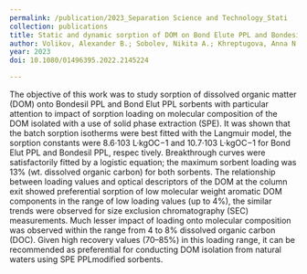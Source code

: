 ```yaml
---
permalink: /publication/2023_Separation Science and Technology_Stati
collection: publications
title: Static and dynamic sorption of DOM on Bond Elute PPL and Bondesil PPL sorbents- physical-chemical characteristics
author: Volikov, Alexander B.; Sobolev, Nikita A.; Khreptugova, Anna N.; Perminova, Irina V.
year: 2023
doi: 10.1080/01496395.2022.2145224

---
```


The objective of this work was to study sorption of dissolved organic matter (DOM) onto Bondesil PPL and Bond Elut PPL sorbents with particular attention to impact of sorption loading on molecular composition of the DOM isolated with a use of solid phase extraction (SPE). It was shown that the batch sorption isotherms were best fitted with the Langmuir model, the sorption constants were 8.6·103 L·kgOC−1 and 10.7·103 L·kgOC−1 for Bond Elut PPL and Bondesil PPL, respec­ tively. Breakthrough curves were satisfactorily fitted by a logistic equation; the maximum sorbent loading was 13\% (wt. dissolved organic carbon) for both sorbents. The relationship between loading values and optical descriptors of the DOM at the column exit showed preferential sorption of low molecular weight aromatic DOM components in the range of low loading values (up to 4\%), the similar trends were observed for size exclusion chromatography (SEC) measurements. Much lesser impact of loading onto molecular composition was observed within the range from 4 to 8\% dissolved organic carbon (DOC). Given high recovery values (70–85\%) in this loading range, it can be recommended as preferential for conducting DOM isolation from natural waters using SPE PPLmodified sorbents.
